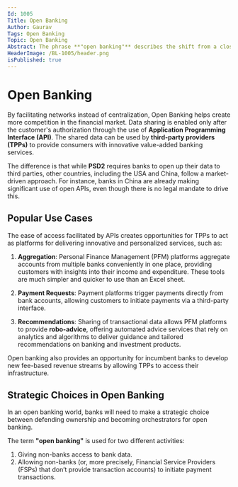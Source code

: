 ```yaml
---
Id: 1005
Title: Open Banking
Author: Gaurav
Tags: Open Banking
Topic: Open Banking
Abstract: The phrase **"open banking"** describes the shift from a closed model, where data exchange occurs strictly between the customer and the bank, to a model in which data is shared between different members of the banking ecosystem.
HeaderImage: /BL-1005/header.png
isPublished: true
---
```



# Open Banking

By facilitating networks instead of centralization, Open Banking helps create more competition in the financial market. Data sharing is enabled only after the customer's authorization through the use of **Application Programming Interface (API)**. The shared data can be used by **third-party providers (TPPs)** to provide consumers with innovative value-added banking services.

The difference is that while **PSD2** requires banks to open up their data to third parties, other countries, including the USA and China, follow a market-driven approach. For instance, banks in China are already making significant use of open APIs, even though there is no legal mandate to drive this.

## Popular Use Cases

The ease of access facilitated by APIs creates opportunities for TPPs to act as platforms for delivering innovative and personalized services, such as:

1. **Aggregation**: Personal Finance Management (PFM) platforms aggregate accounts from multiple banks conveniently in one place, providing customers with insights into their income and expenditure. These tools are much simpler and quicker to use than an Excel sheet.
   
2. **Payment Requests**: Payment platforms trigger payments directly from bank accounts, allowing customers to initiate payments via a third-party interface.
   
3. **Recommendations**: Sharing of transactional data allows PFM platforms to provide **robo-advice**, offering automated advice services that rely on analytics and algorithms to deliver guidance and tailored recommendations on banking and investment products.

Open banking also provides an opportunity for incumbent banks to develop new fee-based revenue streams by allowing TPPs to access their infrastructure.

## Strategic Choices in Open Banking

In an open banking world, banks will need to make a strategic choice between defending ownership and becoming orchestrators for open banking.

The term **"open banking"** is used for two different activities:
1. Giving non-banks access to bank data.
2. Allowing non-banks (or, more precisely, Financial Service Providers (FSPs) that don’t provide transaction accounts) to initiate payment transactions.
```

